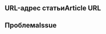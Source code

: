 <!---
Welcome to the Office Add-ins documentation repository.

To report an issue with the Office-Add-ins documentation, please provide the article URL and describe the issue below. Alternatively, if you want to submit a pull request with your recommended documentation changes, we will review your contributions and update our documentation accordingly.

If your issue is not related to the Office Add-ins documentation, please post it to one of the following channels instead:

- To ask a question about using the Office.js API, post your question to Stack Overflow and tag it with the "office-js" tag (http://stackoverflow.com/questions/tagged/office-js).

- To report an issue with the Office.js API or platform, create the issue in the OfficeDev/office-js repository (https://github.com/OfficeDev/office-js), which members of the product team monitor for customer-reported issues.

- To submit a feature request for the Office.js API or platform, post your idea to our User Voice page (https://officespdev.uservoice.com/), or if the feature request already exists there, add your vote for it.
-->

<!--- Provide a general summary of the documentation issue in the Title above -->

## <a name="article-url"></a><span data-ttu-id="44310-101">URL-адрес статьи</span><span class="sxs-lookup"><span data-stu-id="44310-101">Article URL</span></span>
<!-- Provide the URL of the article that this documentation issue relates to -->

## <a name="issue"></a><span data-ttu-id="44310-102">Проблема</span><span class="sxs-lookup"><span data-stu-id="44310-102">Issue</span></span>
<!-- Provide a thorough description of the documentation issue -->
